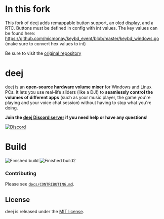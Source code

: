 # In this fork

This fork of deej adds remappable button support, an oled display, and a RTC. Buttons must be defined in config with int values. The key values can be found here: https://github.com/micmonay/keybd_event/blob/master/keybd_windows.go (make sure to convert hex values to int)

Be sure to visit the [original repository](https://github.com/omriharel/deej)

# deej

deej is an **open-source hardware volume mixer** for Windows and Linux PCs. It lets you use real-life sliders (like a DJ!) to **seamlessly control the volumes of different apps** (such as your music player, the game you're playing and your voice chat session) without having to stop what you're doing.

**Join the [deej Discord server](https://discord.gg/nf88NJu) if you need help or have any questions!**

[![Discord](https://img.shields.io/discord/702940502038937667?logo=discord)](https://discord.gg/nf88NJu)

# Build


![Finished build](https://imgur.com/X7Vv9zY)
![Finished build2](https://imgur.com/a/mlYosEw)
### Contributing

Please see [`docs/CONTRIBUTING.md`](./docs/CONTRIBUTING.md).

## License

deej is released under the [MIT license](./LICENSE).
